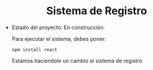 <h1 align="center"> Sistema de Registro </h1>

- Estado del proyecto: En construcción.

  Para ejecutar el sistema, debes poner:

  ```npm install react```

  Estamos haciendole un cambio al sistema de registro
